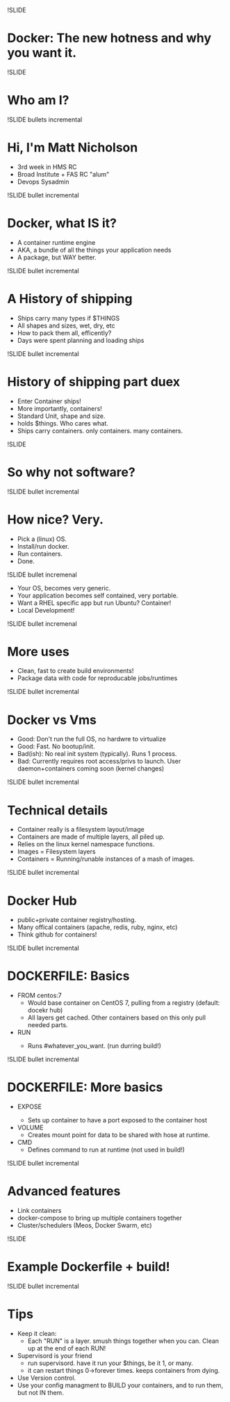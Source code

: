 !SLIDE
# Docker: The new hotness and why you want it.

!SLIDE
# Who am I? #

!SLIDE bullets incremental
# Hi, I'm Matt Nicholson #

* 3rd week in HMS RC
* Broad Institute + FAS RC "alum"
* Devops Sysadmin

!SLIDE bullet incremental
# Docker, what IS it? #

* A container runtime engine
* AKA, a bundle of all the things your application needs
* A package, but WAY better.

!SLIDE bullet incremental
# A History of shipping #

* Ships carry many types if $THINGS
* All shapes and sizes, wet, dry, etc
* How to pack them all, efficently?
* Days were spent planning and loading ships

!SLIDE bullet incremental
# History of shipping part duex #

* Enter Container ships!
* More importantly, containers!
* Standard Unit, shape and size.
* holds $things. Who cares what.
* Ships carry containers. only containers. many containers.

!SLIDE
# So why not software? #

!SLIDE bullet incremental
# How nice? Very. #

* Pick a (linux) OS.
* Install/run docker.
* Run containers.
* Done.

!SLIDE bullet incremenal

* Your OS, becomes very generic.
* Your application becomes self contained, very portable.
* Want a RHEL specific app but run Ubuntu? Container!
* Local Development!

!SLIDE bullet incremenal
# More uses

* Clean, fast to create build environments!
* Package data with code for reproducable jobs/runtimes

!SLIDE bullet incremental
# Docker vs Vms

* Good: Don't run the full OS, no hardwre to virtualize
* Good: Fast. No bootup/init.
* Bad(ish): No real init system (typically). Runs 1 process.
* Bad: Currently requires root access/privs to launch. User daemon+containers coming soon (kernel changes)

!SLIDE bullet incremental
# Technical details

* Container really is a filesystem layout/image
* Containers are made of multiple layers, all piled up.
* Relies on the linux kernel namespace functions.
* Images = Filesystem layers
* Containers = Running/runable instances of a mash of images.

!SLIDE bullet incremental
# Docker Hub

* public+private container registry/hosting.
* Many offical containers (apache, redis, ruby, nginx, etc)
* Think github for containers!

!SLIDE bullet incremental
# DOCKERFILE: Basics

* FROM centos:7
  * Would base container on CentOS 7, pulling from a registry (default: docekr hub)
  * All layers get cached. Other containers based on this only pull needed parts.
* RUN <some command>
  * Runs #whatever_you_want. (run durring build!)

!SLIDE bullet incremental
# DOCKERFILE: More basics

* EXPOSE <port>
  * Sets up container to have a port exposed to the container host
* VOLUME </path>
  * Creates mount point for data to be shared with hose at runtime.
* CMD <command>
  * Defines command to run at runtime (not used in build!)

!SLIDE bullet incremental
# Advanced features

* Link containers
* docker-compose to bring up multiple containers together
* Cluster/schedulers (Meos, Docker Swarm, etc)

!SLIDE
# Example Dockerfile + build!


!SLIDE bullet incremental
# Tips

* Keep it clean:
  * Each "RUN" is a layer. smush things together when you can. Clean up at the end of each RUN!
* Supervisord is your friend
  * run supervisord. have it run your $things, be it 1, or many.
  * it can restart things 0->forever times. keeps containers from dying.
* Use Version control.
* Use your config managment to BUILD your containers, and to run them, but not IN them.
